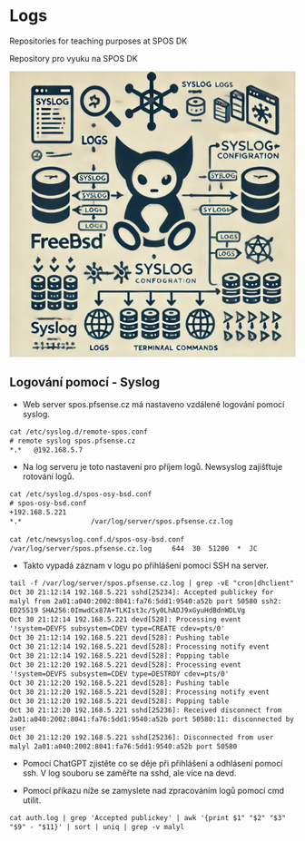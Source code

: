 # Logs

Repositories for teaching purposes at SPOS DK

Repository pro vyuku na SPOS DK

![Logs OSY AI](../../Images/syslog-osy.png)

## Logování pomocí - Syslog

- Web server spos.pfsense.cz má nastaveno vzdálené logování pomocí syslog.

```console
cat /etc/syslog.d/remote-spos.conf 
# remote syslog spos.pfsense.cz
*.*   @192.168.5.7
```

- Na log serveru je toto nastavení pro příjem logů. Newsyslog zajišťtuje rotování logů.

```console
cat /etc/syslog.d/spos-osy-bsd.conf 
# spos-osy-bsd.conf
+192.168.5.221
*.*					/var/log/server/spos.pfsense.cz.log

cat /etc/newsyslog.conf.d/spos-osy-bsd.conf
/var/log/server/spos.pfsense.cz.log   	644  30  51200  *  JC
```

- Takto vypadá záznam v logu po přihlášení pomocí SSH na server.

```console
tail -f /var/log/server/spos.pfsense.cz.log | grep -vE "cron|dhclient"
Oct 30 21:12:14 192.168.5.221 sshd[25234]: Accepted publickey for malyl from 2a01:a040:2002:8041:fa76:5dd1:9540:a52b port 50580 ssh2: ED25519 SHA256:0ImwdCx87A+TLKIst3c/Sy0LhADJ9xGyuHdBdnWDLVg
Oct 30 21:12:14 192.168.5.221 devd[528]: Processing event '!system=DEVFS subsystem=CDEV type=CREATE cdev=pts/0'
Oct 30 21:12:14 192.168.5.221 devd[528]: Pushing table
Oct 30 21:12:14 192.168.5.221 devd[528]: Processing notify event
Oct 30 21:12:14 192.168.5.221 devd[528]: Popping table
Oct 30 21:12:20 192.168.5.221 devd[528]: Processing event '!system=DEVFS subsystem=CDEV type=DESTROY cdev=pts/0'
Oct 30 21:12:20 192.168.5.221 devd[528]: Pushing table
Oct 30 21:12:20 192.168.5.221 devd[528]: Processing notify event
Oct 30 21:12:20 192.168.5.221 devd[528]: Popping table
Oct 30 21:12:20 192.168.5.221 sshd[25236]: Received disconnect from 2a01:a040:2002:8041:fa76:5dd1:9540:a52b port 50580:11: disconnected by user
Oct 30 21:12:20 192.168.5.221 sshd[25236]: Disconnected from user malyl 2a01:a040:2002:8041:fa76:5dd1:9540:a52b port 50580
```
- Pomocí ChatGPT zjistěte co se děje při přihlášení a odhlásení pomocí ssh. V log souboru se zaměřte na sshd, ale více na devd.

- Pomocí příkazu níže se zamyslete nad zpracováním logů pomocí cmd utilit.

```console
cat auth.log | grep 'Accepted publickey' | awk '{print $1" "$2" "$3" "$9" - "$11}' | sort | uniq | grep -v malyl
```
